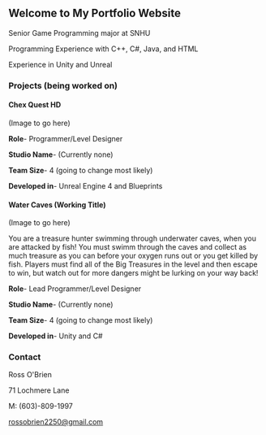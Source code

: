 ## Welcome to My Portfolio Website

Senior Game Programming major at SNHU

Programming Experience with C++, C#, Java, and HTML

Experience in Unity and Unreal

### Projects (being worked on)
#### Chex Quest HD

(Image to go here)

**Role**- Programmer/Level Designer

**Studio Name**- (Currently none)

**Team Size**- 4 (going to change most likely)

**Developed in**- Unreal Engine 4 and Blueprints



#### Water Caves (Working Title)

(Image to go here)

You are a treasure hunter swimming through underwater caves, when you are attacked by fish! You must swimm through the caves and collect as much treasure as you can before your oxygen runs out or you get killed by fish. Players must find all of the Big Treasures in the level and then escape to win, but watch out for more dangers might be lurking on your way back!

**Role**- Lead Programmer/Level Designer

**Studio Name**- (Currently none)

**Team Size**- 4 (going to change most likely)

**Developed in**- Unity and C#


### Contact

Ross O'Brien

71 Lochmere Lane

M: (603)-809-1997

rossobrien2250@gmail.com
